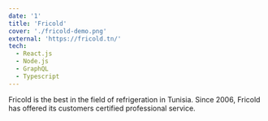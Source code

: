 ```yaml
---
date: '1'
title: 'Fricold'
cover: './fricold-demo.png'
external: 'https://fricold.tn/'
tech:
  - React.js
  - Node.js
  - GraphQL
  - Typescript
---
```


Fricold is the best in the field of refrigeration in Tunisia. Since 2006, Fricold has offered its customers certified professional service.
